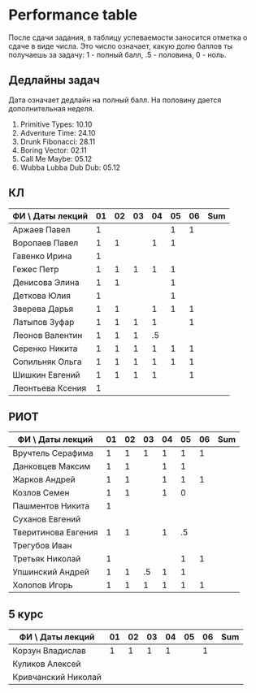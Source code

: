 # Performance table

После сдачи задания, в таблицу успеваемости заносится отметка о сдаче в виде числа. Это число означает, какую долю баллов ты получаешь за задачу: 1 - полный балл, .5 - половина, 0 - ноль.

## Дедлайны задач

Дата означает дедлайн на полный балл. На половину дается дополнительная неделя.

1. Primitive Types: 10.10
1. Adventure Time: 24.10
1. Drunk Fibonacci: 28.11
1. Boring Vector: 02.11
1. Call Me Maybe: 05.12
1. Wubba Lubba Dub Dub: 05.12

## КЛ

| ФИ \ Даты лекций| 01 | 02 | 03 | 04 | 05 | 06 | Sum |
|-----------------|----|----|----|----|----|----|-----|
| Аржаев Павел    |  1 |    |    |    |  1 |  1 |     |
| Воропаев Павел  |  1 |  1 |    |  1 |  1 |    |     |
| Гавенко Ирина   |  1 |    |    |    |    |    |     |
| Гежес Петр      |  1 |  1 |  1 |  1 |  1 |    |     |
| Денисова Элина  |  1 |  1 |    |    |  1 |    |     |
| Деткова Юлия    |  1 |    |    |    |  1 |    |     |
| Зверева Дарья   |  1 |  1 |    |  1 |  1 |  1 |     |
| Латыпов Зуфар   |  1 |  1 |  1 |  1 |    |  1 |     |
| Леонов Валентин |  1 |  1 |  1 | .5 |    |    |     |
| Серенко Никита  |  1 |  1 |  1 |  1 |  1 |  1 |     |
| Сопильняк Ольга |  1 |  1 |  1 |  1 |  1 |  1 |     |
| Шишкин Евгений  |  1 |  1 |  1 |  1 |    |  1 |     |
| Леонтьева Ксения|  1 |    |    |    |    |    |     |

## РИОТ

| ФИ \ Даты лекций    | 01 | 02 | 03 | 04 | 05 | 06 | Sum |
|---------------------|----|----|----|----|----|----|-----|
| Вручтель Серафима   |  1 |  1 |  1 |  1 |  1 |  1 |     |
| Данковцев Максим    |  1 |  1 |    |  1 |  1 |    |     |
| Жарков Андрей       |  1 |  1 |    |  1 |  1 |  1 |     |
| Козлов Семен        |  1 |  1 |    |  1 |  0 |    |     |
| Пашментов Никита    |  1 |    |    |    |    |    |     |
| Суханов Евгений     |    |    |    |    |    |    |     |
| Тверитинова Евгения |  1 |  1 |    |  1 | .5 |    |     |
| Трегубов Иван       |    |    |    |    |    |    |     |
| Третьяк Николай     |  1 |    |    |    |  1 |  1 |     |
| Упшинский Андрей    |  1 |  1 | .5 |  1 |  1 |    |     |
| Холопов Игорь       |  1 |  1 |  1 |  1 |  1 |  1 |     |

## 5 курс

| ФИ \ Даты лекций    | 01 | 02 | 03 | 04 | 05 | 06 | Sum |
|---------------------|----|----|----|----|----|----|-----|
| Корзун Владислав    |  1 |  1 |  1 |  1 |    |  1 |     |
| Куликов Алексей     |    |    |    |    |    |    |     |
| Кривчанский Николай |    |    |    |    |    |    |     |
